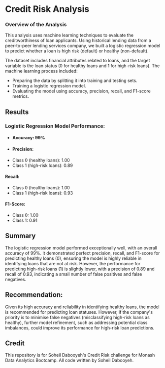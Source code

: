 # Credit Risk Analysis
### Overview of the Analysis
This analysis uses machine learning techniques to evaluate the creditworthiness of loan applicants. Using historical lending data from a peer-to-peer lending services company, we built a logistic regression model to predict whether a loan is high risk (default) or healthy (non-default).

The dataset includes financial attributes related to loans, and the target variable is the loan status (0 for healthy loans and 1 for high-risk loans). The machine learning process included:

- Preparing the data by splitting it into training and testing sets.
- Training a logistic regression model.
- Evaluating the model using accuracy, precision, recall, and F1-score metrics.
  
## Results
### Logistic Regression Model Performance:
- #### Accuracy: 99%
- #### Precision:
- Class 0 (healthy loans): 1.00
- Class 1 (high-risk loans): 0.89
#### Recall:
- Class 0 (healthy loans): 1.00
- Class 1 (high-risk loans): 0.93
#### F1-Score:
- Class 0: 1.00
- Class 1: 0.91
  
## Summary
The logistic regression model performed exceptionally well, with an overall accuracy of 99%. It demonstrated perfect precision, recall, and F1-score for predicting healthy loans (0), ensuring the model is highly reliable in identifying loans that are not at risk. However, the performance for predicting high-risk loans (1) is slightly lower, with a precision of 0.89 and recall of 0.93, indicating a small number of false positives and false negatives.

## Recommendation:
Given its high accuracy and reliability in identifying healthy loans, the model is recommended for predicting loan statuses. However, if the company's priority is to minimise false negatives (misclassifying high-risk loans as healthy), further model refinement, such as addressing potential class imbalances, could improve its performance for high-risk loan predictions.

## Credit
This repository is for Soheil Dabooyeh's Credit Risk challenge for Monash Data Analytics Bootcamp. All code written by Soheil Dabooyeh.

